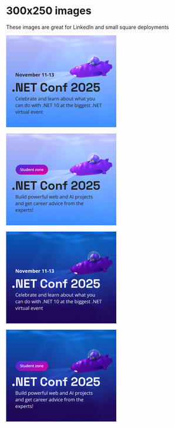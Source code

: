 # 300x250 images

These images are great for LinkedIn and small square deployments

![Light Mode 1](./light%20mode.png)

![Light Mode 2](./light%20mode-1.png)

![Dark Mode 1](./dark%20mode.png)

![Dark Mode 2](./dark%20mode-1.png)